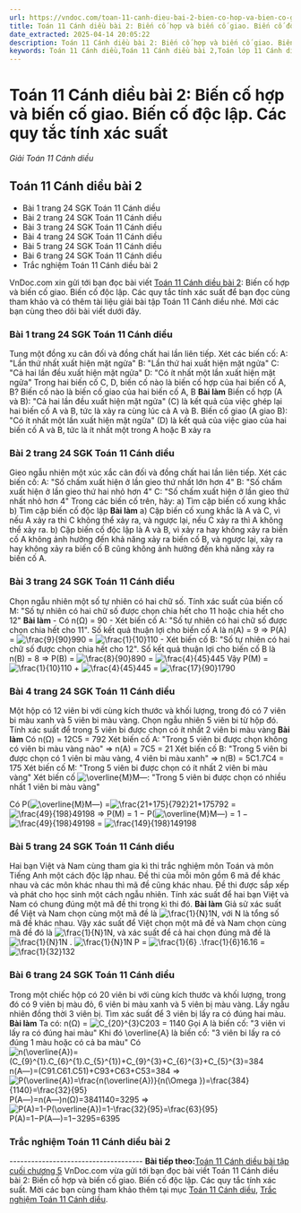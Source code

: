 ```yaml
---
url: https://vndoc.com/toan-11-canh-dieu-bai-2-bien-co-hop-va-bien-co-giao-bien-co-doc-lap-cac-quy-tac-tinh-xac-suat-309021
title: Toán 11 Cánh diều bài 2: Biến cố hợp và biến cố giao. Biến cố độc lập. Các quy tắc tính xác suất - Giải Toán 11 Cánh diều - VnDoc.com
date_extracted: 2025-04-14 20:05:22
description: Toán 11 Cánh diều bài 2: Biến cố hợp và biến cố giao. Biến cố độc lập. Các quy tắc tính xác suất được VnDoc.com sưu tầm và xin gửi tới bạn đọc cùng tham khảo nhé.
keywords: Toán 11 Cánh diều,Toán 11 Cánh diều bài 2,Toán lớp 11 Cánh diều,bài tập toán 11 Cánh diều,giải sgk toán 11 Cánh diều,giải toán 11 Cánh diều,toán 11 CD,toán 11,giải toán 11 Cánh diều bài 2,Toán 11 Cánh diều bài 2 Biến cố hợp và biến cố giao Biến cố độc lập Các quy tắc tính xác suất
---
```


# Toán 11 Cánh diều bài 2: Biến cố hợp và biến cố giao. Biến cố độc lập. Các quy tắc tính xác suất
 _Giải Toán 11 Cánh diều_
## Toán 11 Cánh diều bài 2
  * Bài 1 trang 24 SGK Toán 11 Cánh diều
  * Bài 2 trang 24 SGK Toán 11 Cánh diều
  * Bài 3 trang 24 SGK Toán 11 Cánh diều
  * Bài 4 trang 24 SGK Toán 11 Cánh diều
  * Bài 5 trang 24 SGK Toán 11 Cánh diều
  * Bài 6 trang 24 SGK Toán 11 Cánh diều
  * Trắc nghiệm Toán 11 Cánh diều bài 2

VnDoc.com xin gửi tới bạn đọc bài viết [Toán 11 Cánh diều bài 2](<https://vndoc.com/toan-11-canh-dieu-bai-2-bien-co-hop-va-bien-co-giao-bien-co-doc-lap-cac-quy-tac-tinh-xac-suat-309021>): Biến cố hợp và biến cố giao. Biến cố độc lập. Các quy tắc tính xác suất để bạn đọc cùng tham khảo và có thêm tài liệu giải bài tập Toán 11 Cánh diều nhé. Mời các bạn cùng theo dõi bài viết dưới đây.
### Bài 1 trang 24 SGK Toán 11 Cánh diều
Tung một đồng xu cân đối và đồng chất hai lần liên tiếp. Xét các biến cố:
A: "Lần thứ nhất xuất hiện mặt ngửa"
B: "Lần thứ hai xuất hiện mặt ngửa"
C: "Cả hai lần đều xuất hiện mặt ngửa"
D: "Có ít nhất một lần xuất hiện mặt ngửa"
Trong hai biến cố C, D, biến cố nào là biến cố hợp của hai biến cố A, B? Biến cố nào là biến cố giao của hai biến cố A, B
**Bài làm**
Biến cố hợp \(A và B\): "Cả hai lần đều xuất hiện mặt ngửa" \(C\) là kết quả của việc ghép lại hai biến cố A và B, tức là xảy ra cùng lúc cả A và B.
Biến cố giao \(A giao B\): "Có ít nhất một lần xuất hiện mặt ngửa" \(D\) là kết quả của việc giao của hai biến cố A và B, tức là ít nhất một trong A hoặc B xảy ra
### Bài 2 trang 24 SGK Toán 11 Cánh diều
Gieo ngẫu nhiên một xúc xắc cân đối và đồng chất hai lần liên tiếp. Xét các biến cố:
A: "Số chấm xuất hiện ở lần gieo thứ nhất lớn hơn 4"
B: "Số chấm xuất hiện ở lần gieo thứ hai nhỏ hơn 4"
C: "Số chấm xuất hiện ở lần gieo thứ nhất nhỏ hơn 4"
Trong các biến cố trên, hãy:
a\) Tìm cặp biến cố xung khắc
b\) Tìm cặp biến cố độc lập
**Bài làm**
a\) Cặp biến cố xung khắc là A và C, vì nếu A xảy ra thì C không thể xảy ra, và ngược lại, nếu C xảy ra thì A không thể xảy ra.
b\) Cặp biến cố độc lập là A và B, vì xảy ra hay không xảy ra biến cố A không ảnh hưởng đến khả năng xảy ra biến cố B, và ngược lại, xảy ra hay không xảy ra biến cố B cũng không ảnh hưởng đến khả năng xảy ra biến cố A.
### Bài 3 trang 24 SGK Toán 11 Cánh diều
Chọn ngẫu nhiên một số tự nhiên có hai chữ số. Tính xác suất của biến cố M: "Số tự nhiên có hai chữ số được chọn chia hết cho 11 hoặc chia hết cho 12"
**Bài làm**
\- Có n\(Ω\) = 90
\- Xét biến cố A: "Số tự nhiên có hai chữ số được chọn chia hết cho 11". Số kết quả thuận lợi cho biến cố A là n\(A\) = 9
=> P\(A\) = ![\\frac{9}{90}](https://i.vdoc.vn/data/image/blank.png)990 = ![\\frac{1}{10}](https://i.vdoc.vn/data/image/blank.png)110
\- Xét biến cố B: "Số tự nhiên có hai chữ số được chọn chia hết cho 12". Số kết quả thuận lợi cho biến cố B là n\(B\) = 8
=> P\(B\) = ![\\frac{8}{90}](https://i.vdoc.vn/data/image/blank.png)890 = ![\\frac{4}{45}](https://i.vdoc.vn/data/image/blank.png)445
Vậy P\(M\) = ![\\frac{1}{10}](https://i.vdoc.vn/data/image/blank.png)110 \+ ![\\frac{4}{45}](https://i.vdoc.vn/data/image/blank.png)445 = ![\\frac{17}{90}](https://i.vdoc.vn/data/image/blank.png)1790
### Bài 4 trang 24 SGK Toán 11 Cánh diều
Một hộp có 12 viên bi với cùng kích thước và khối lượng, trong đó có 7 viên bi màu xanh và 5 viên bi màu vàng. Chọn ngẫu nhiên 5 viên bi từ hộp đó. Tính xác suất để trong 5 viên bi được chọn có ít nhất 2 viên bi màu vàng
**Bài làm**
Có n\(Ω\) = 12C5 = 792
Xét biến cố A: "Trong 5 viên bi được chọn không có viên bi màu vàng nào"
=> n\(A\) = 7C5 = 21
Xét biến cố B: "Trong 5 viên bi được chọn có 1 viên bi màu vàng, 4 viên bi màu xanh"
=> n\(B\) = 5C1.7C4 = 175
Xét biến cố M: "Trong 5 viên bi được chọn có ít nhất 2 viên bi màu vàng"
Xét biến cố ![\\overline{M}](https://i.vdoc.vn/data/image/blank.png)M―: "Trong 5 viên bi được chọn có nhiều nhất 1 viên bi màu vàng"
  
Có P\(![\\overline{M}](https://i.vdoc.vn/data/image/blank.png)M―\) =![\\frac{21+175}{792}](https://i.vdoc.vn/data/image/blank.png)21+175792 = ![\\frac{49}{198}](https://i.vdoc.vn/data/image/blank.png)49198
=> P\(M\) = 1 − P\(![\\overline{M}](https://i.vdoc.vn/data/image/blank.png)M―\) = 1 − ![\\frac{49}{198}](https://i.vdoc.vn/data/image/blank.png)49198 = ![\\frac{149}{198}](https://i.vdoc.vn/data/image/blank.png)149198
### Bài 5 trang 24 SGK Toán 11 Cánh diều
Hai bạn Việt và Nam cùng tham gia kì thi trắc nghiệm môn Toán và môn Tiếng Anh một cách độc lập nhau. Đề thi của mỗi môn gồm 6 mã đề khác nhau và các môn khác nhau thì mã đề cũng khác nhau. Đề thi được sắp xếp và phát cho học sinh một cách ngẫu nhiên. Tính xác suất để hai bạn Việt và Nam có chung đúng một mã đề thi trong kì thi đó.
**Bài làm**
Giả sử xác suất để Việt và Nam chọn cùng một mã đề là ![\\frac{1}{N}](https://i.vdoc.vn/data/image/blank.png)1N, với N là tổng số mã đề khác nhau. Vậy xác suất để Việt chọn một mã đề và Nam chọn cùng mã đề đó là ![\\frac{1}{N}](https://i.vdoc.vn/data/image/blank.png)1N, và xác suất để cả hai chọn đúng mã đề là ![\\frac{1}{N}](https://i.vdoc.vn/data/image/blank.png)1N . ![\\frac{1}{N}](https://i.vdoc.vn/data/image/blank.png)1N
P = ![\\frac{1}{6} .\\frac{1}{6}](https://i.vdoc.vn/data/image/blank.png)16.16 = ![\\frac{1}{32}](https://i.vdoc.vn/data/image/blank.png)132
### Bài 6 trang 24 SGK Toán 11 Cánh diều
Trong một chiếc hộp có 20 viên bi với cùng kích thước và khối lượng, trong đó có 9 viên bị màu đỏ, 6 viên bi màu xanh và 5 viên bị màu vàng. Lấy ngẫu nhiên đồng thời 3 viên bị. Tìm xác suất để 3 viên bị lấy ra có đúng hai màu.
**Bài làm**
Ta có: n\(Ω\) = ![C_{20}^{3}](https://i.vdoc.vn/data/image/blank.png)C203 = 1140
Gọi A là biến cố: "3 viên vi lấy ra có đúng hai màu"
Khi đó \overline\{A\} là biến cố: "3 viên bi lấy ra có đúng 1 màu hoặc có cả ba màu"
Có ![n\(\\overline{A}\)=\(C_{9}^{1}.C_{6}^{1}.C_{5}^{1}\)+C_{9}^{3}+C_{6}^{3}+C_{5}^{3}=384](https://i.vdoc.vn/data/image/blank.png)n\(A―\)=\(C91.C61.C51\)+C93+C63+C53=384
=> ![P\(\\overline{A}\)=\\frac{n\(\\overline{A}\)}{n\(\\Omega }\)=\\frac{384}{1140}=\\frac{32}{95}](https://i.vdoc.vn/data/image/blank.png)P\(A―\)=n\(A―\)n\(Ω\)=3841140=3295
=> ![P\(A\)=1-P\(\\overline{A}\)=1-\\frac{32}{95}=\\frac{63}{95}](https://i.vdoc.vn/data/image/blank.png)P\(A\)=1−P\(A―\)=1−3295=6395
### Trắc nghiệm Toán 11 Cánh diều bài 2
\-------------------------------------
**Bài tiếp theo:**[Toán 11 Cánh diều bài tập cuối chương 5](<https://vndoc.com/toan-11-canh-dieu-bai-tap-cuoi-chuong-5-309023>)
VnDoc.com vừa gửi tới bạn đọc bài viết Toán 11 Cánh diều bài 2: Biến cố hợp và biến cố giao. Biến cố độc lập. Các quy tắc tính xác suất. Mời các bạn cùng tham khảo thêm tại mục [Toán 11 Cánh diều](<https://vndoc.com/toan-11-canh-dieu>), [Trắc nghiệm Toán 11 Cánh diều](<https://vndoc.com/trac-nghiem-toan-11-canh-dieu>).
